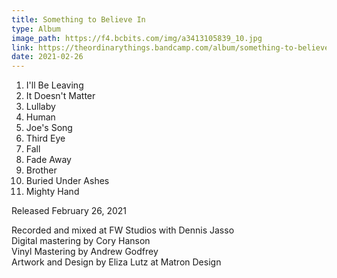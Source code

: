 ```yaml
---
title: Something to Believe In
type: Album
image_path: https://f4.bcbits.com/img/a3413105839_10.jpg
link: https://theordinarythings.bandcamp.com/album/something-to-believe-in
date: 2021-02-26
---
```


1. I'll Be Leaving
2. It Doesn't Matter
3. Lullaby
4. Human
5. Joe's Song
6. Third Eye
7. Fall
8. Fade Away
9. Brother
10. Buried Under Ashes
11. Mighty Hand

Released February 26, 2021

Recorded and mixed at FW Studios with Dennis Jasso<br />
Digital mastering by Cory Hanson<br />
Vinyl Mastering by Andrew Godfrey<br />
Artwork and Design by Eliza Lutz at Matron Design
